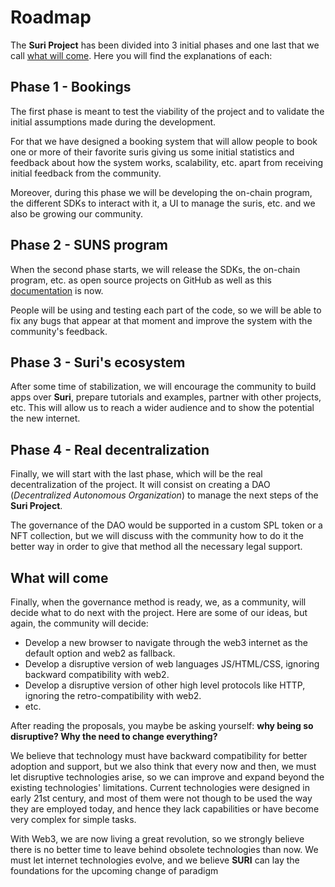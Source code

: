 # Roadmap

The **Suri Project** has been divided into 3 initial phases and one last that we call [what will come](#what-will-come).
Here you will find the explanations of each:

## Phase 1 - Bookings

The first phase is meant to test the viability of the project and to validate the initial assumptions made during
the development.

For that we have designed a booking system that will allow people to book one or more
of their favorite suris giving us some initial statistics and feedback about how the system works, scalability,
etc. apart from receiving initial feedback from the community.

Moreover, during this phase we will be developing the on-chain program, the different SDKs to interact with it,
a UI to manage the suris, etc. and we also be growing our community.

## Phase 2 - SUNS program

When the second phase starts, we will release the SDKs, the on-chain program, etc. as open source projects on GitHub as
well as this [documentation](https://github.com/treviware/suri-docs) is now.

People will be using and testing each part of the code, so we will be able to fix any bugs that appear at that moment
and improve the system with the community's feedback.

## Phase 3 - Suri's ecosystem

After some time of stabilization, we will encourage the community to build apps over **Suri**, prepare tutorials
and examples, partner with other projects, etc. This will allow us to reach a wider audience and to show the potential
the new internet.

## Phase 4 - Real decentralization

Finally, we will start with the last phase, which will be the real decentralization of the project. It will consist on
creating a DAO (_Decentralized Autonomous Organization_) to manage the next steps of the **Suri Project**.

The governance of the DAO would be supported in a custom SPL token or a NFT collection, but we will discuss with the
community how to do it the better way in order to give that method all the necessary legal support.

## What will come

Finally, when the governance method is ready, we, as a community, will decide what to do next with the project. Here are
some of our ideas, but again, the community will decide:

- Develop a new browser to navigate through the web3 internet as the default option and web2 as fallback.
- Develop a disruptive version of web languages JS/HTML/CSS, ignoring backward compatibility with web2.
- Develop a disruptive version of other high level protocols like HTTP, ignoring the retro-compatibility with web2.
- etc.

After reading the proposals, you maybe be asking yourself: **why being so disruptive? Why the need to change
everything?**

We believe that technology must have backward compatibility for better adoption and support, but we also think that
every now and then, we must let disruptive technologies arise, so we can improve and expand beyond the existing
technologies' limitations. Current technologies were designed in early 21st century, and most of them were not though to
be used the way they are employed today, and hence they lack capabilities or have become very complex for simple tasks.

With Web3, we are now living a great revolution, so we strongly believe there is no better time to leave behind obsolete
technologies than now. We must let internet technologies evolve, and we believe **SURI** can lay the foundations for the
upcoming change of paradigm